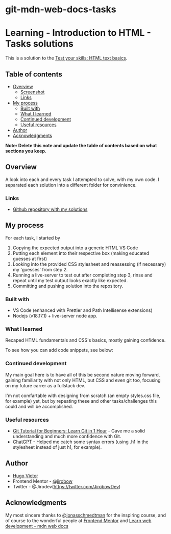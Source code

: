 # git-mdn-web-docs-tasks

# Learning - Introduction to HTML - Tasks solutions

This is a solution to the [Test your skills: HTML text basics](https://developer.mozilla.org/en-US/docs/Learn/HTML/Introduction_to_HTML/Test_your_skills:_HTML_text_basics).

## Table of contents

- [Overview](#overview)
  - [Screenshot](#screenshot)
  - [Links](#links)
- [My process](#my-process)
  - [Built with](#built-with)
  - [What I learned](#what-i-learned)
  - [Continued development](#continued-development)
  - [Useful resources](#useful-resources)
- [Author](#author)
- [Acknowledgments](#acknowledgments)

**Note: Delete this note and update the table of contents based on what sections you keep.**

## Overview

A look into each and every task I attempted to solve, with my own code. I separated each solution into a different folder for convinience.

### Links

- [Github repository with my solutions](https://github.com/Jirobow/git-mdn-web-docs-tasks)

## My process

For each task, I started by

1. Copying the expected output into a generic HTML VS Code
2. Putting each element into their respective box (making educated guesses at first)
3. Looking into the provided CSS stylesheet and reassessing (if necessary) my 'guesses' from step 2.
4. Running a live-server to test out after completing step 3, rinse and repeat until my test output looks exactly like expected.
5. Committing and pushing solution into the repository.

### Built with

- VS Code (enhanced with Prettier and Path Intellisense extensions)
- Nodejs (v18.17.1) + live-server node app.

### What I learned

Recaped HTML fundamentals and CSS's basics, mostly gaining confidence.

To see how you can add code snippets, see below:

### Continued development

My main goal here is to have all of this be second nature moving forward, gaining familiarity with not only HTML, but CSS and even git too, focusing on my future carrer as a fullstack dev.

I'm not comfartable with designing from scratch (an empty styles.css file, for example) yet, but by repeating these and other tasks/challenges this could and will be accomplished.

### Useful resources

- [Git Tutorial for Beginners: Learn Git in 1 Hour](https://youtu.be/8JJ101D3knE) - Gave me a solid understanding and much more confidence with Git.
- [ChatGPT](https://chat.openai.com) - Helped me catch some syntax errors (using .h1 in the stylesheet instead of just h1, for example).

## Author

- [Hugo Victor](https://www.linkedin.com/in/hugo-v-silva/)
- Frontend Mentor - [@jirobow](https://www.frontendmentor.io/profile/Jirobow)
- Twitter - @Jirodev(https://twitter.com/JirobowDev)

## Acknowledgments

My most sincere thanks to [@jonasschmedtman](https://twitter.com/jonasschmedtman) for the inspiring course, and of course to the wonderful people at [Frontend Mentor](https://www.frontendmentor.io/) and [Learn web development - mdn web docs](https://developer.mozilla.org/en-US/docs/Learn)
